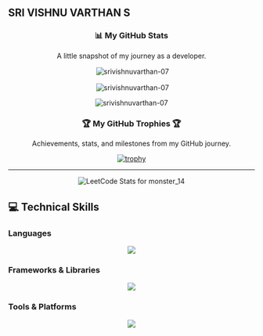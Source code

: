 ## SRI VISHNU VARTHAN S

<div align="center">

### 📊 My GitHub Stats

<p>A little snapshot of my journey as a developer.</p>

<p>&nbsp;<img align="center" src="https://github-readme-stats.vercel.app/api?username=srivishnuvarthan-07&show_icons=true&locale=en&theme=tokyonight&hide_border=true&bg_color=00000000" alt="srivishnuvarthan-07" /></p>

<p>&nbsp;<img align="center" src="https://github-readme-stats.vercel.app/api/top-langs?username=srivishnuvarthan-07&layout=compact&locale=en&theme=tokyonight&hide_border=true&bg_color=00000000" alt="srivishnuvarthan-07" /></p>

<p><img align="center" src="https://streak-stats.demolab.com/?user=srivishnuvarthan-07&theme=tokyonight&hide_border=true" alt="srivishnuvarthan-07" /></p>

</div>


<div align="center">

### 🏆 My GitHub Trophies 🏆

<p>Achievements, stats, and milestones from my GitHub journey.</p>

[![trophy](https://github-profile-trophy.vercel.app/?username=srivishnuvarthan-07&theme=gruvbox&row=1&column=7)](https://github.com/ryo-ma/github-profile-trophy)

</div>

---
<p align="center">
  <img src="https://leetcard.jacoblin.cool/monster_14?theme=dark&font=Noto%20Sans%20JP" alt="LeetCode Stats for monster_14"/>
</p>

## 💻 Technical Skills

### Languages
<p align="center">
  <a href="https://skillicons.dev">
    <img src="https://skillicons.dev/icons?i=cpp,java,python,javascript,html,css,mysql,postgresql" />
  </a>
</p>

### Frameworks & Libraries
<p align="center">
  <a href="https://skillicons.dev">
    <img src="https://skillicons.dev/icons?i=react,nodejs,spring,pandas,numpy" />
  </a>
</p>

### Tools & Platforms
<p align="center">
  <a href="https://skillicons.dev">
    <img src="https://skillicons.dev/icons?i=git,docker,aws,postman,vscode" />
  </a>
</p>


